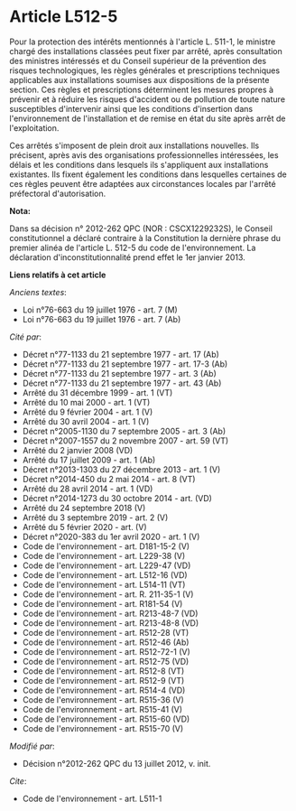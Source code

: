 # Article L512-5

Pour la protection des intérêts mentionnés à l'article L. 511-1, le ministre chargé des installations classées peut fixer par
arrêté, après consultation des ministres intéressés et du Conseil supérieur de la prévention des risques technologiques, les
règles générales et prescriptions techniques applicables aux installations soumises aux dispositions de la présente section.
Ces règles et prescriptions déterminent les mesures propres à prévenir et à réduire les risques d'accident ou de pollution de
toute nature susceptibles d'intervenir ainsi que les conditions d'insertion dans l'environnement de l'installation et de
remise en état du site après arrêt de l'exploitation. 

Ces arrêtés s'imposent de plein droit aux installations nouvelles. Ils précisent, après avis des organisations
professionnelles intéressées, les délais et les conditions dans lesquels ils s'appliquent aux installations existantes. Ils
fixent également les conditions dans lesquelles certaines de ces règles peuvent être adaptées aux circonstances locales par
l'arrêté préfectoral d'autorisation.

**Nota:**

Dans sa décision n° 2012-262 QPC (NOR : CSCX1229232S), le Conseil constitutionnel a déclaré contraire à la Constitution la
dernière phrase du premier alinéa de l'article L. 512-5 du code de l'environnement. La déclaration d'inconstitutionnalité
prend effet le 1er janvier 2013.

**Liens relatifs à cet article**

_Anciens textes_:

  - Loi n°76-663 du 19 juillet 1976 - art. 7 (M)
  - Loi n°76-663 du 19 juillet 1976 - art. 7 (Ab)

_Cité par_:

  - Décret n°77-1133 du 21 septembre 1977 - art. 17 (Ab)
  - Décret n°77-1133 du 21 septembre 1977 - art. 17-3 (Ab)
  - Décret n°77-1133 du 21 septembre 1977 - art. 3 (Ab)
  - Décret n°77-1133 du 21 septembre 1977 - art. 43 (Ab)
  - Arrêté du 31 décembre 1999 - art. 1 (VT)
  - Arrêté du 10 mai 2000 - art. 1 (VT)
  - Arrêté du 9 février 2004 - art. 1 (V)
  - Arrêté du 30 avril 2004 - art. 1 (V)
  - Décret n°2005-1130 du 7 septembre 2005 - art. 3 (Ab)
  - Décret n°2007-1557 du 2 novembre 2007 - art. 59 (VT)
  - Arrêté du 2 janvier 2008 (VD)
  - Arrêté du 17 juillet 2009 - art. 1 (Ab)
  - Décret n°2013-1303 du 27 décembre 2013 - art. 1 (V)
  - Décret n°2014-450 du 2 mai 2014 - art. 8 (VT)
  - Arrêté du 28 avril 2014 - art. 1 (VD)
  - Décret n°2014-1273 du 30 octobre 2014 - art. (VD)
  - Arrêté du 24 septembre 2018 (V)
  - Arrêté du 3 septembre 2019 - art. 2 (V)
  - Arrêté du 5 février 2020 - art. (V)
  - Décret n°2020-383 du 1er avril 2020 - art. 1 (V)
  - Code de l'environnement - art. D181-15-2 (V)
  - Code de l'environnement - art. L229-38 (V)
  - Code de l'environnement - art. L229-47 (VD)
  - Code de l'environnement - art. L512-16 (VD)
  - Code de l'environnement - art. L514-11 (VT)
  - Code de l'environnement - art. R. 211-35-1 (V)
  - Code de l'environnement - art. R181-54 (V)
  - Code de l'environnement - art. R213-48-7 (VD)
  - Code de l'environnement - art. R213-48-8 (VD)
  - Code de l'environnement - art. R512-28 (VT)
  - Code de l'environnement - art. R512-46 (Ab)
  - Code de l'environnement - art. R512-72-1 (V)
  - Code de l'environnement - art. R512-75 (VD)
  - Code de l'environnement - art. R512-8 (VT)
  - Code de l'environnement - art. R512-9 (VT)
  - Code de l'environnement - art. R514-4 (VD)
  - Code de l'environnement - art. R515-36 (V)
  - Code de l'environnement - art. R515-41 (V)
  - Code de l'environnement - art. R515-60 (VD)
  - Code de l'environnement - art. R515-70 (V)

_Modifié par_:

  - Décision n°2012-262 QPC du 13 juillet 2012, v. init.

_Cite_:

  - Code de l'environnement - art. L511-1

